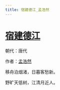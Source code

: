 ```yaml
---
title: 宿建德江_孟浩然
---
```


# [宿建德江](http://so.gushiwen.org/view_7501.aspx)

朝代：唐代

作者：[孟浩然](http://so.gushiwen.org/author_757.aspx)

移舟泊烟渚，日暮客愁新。

野旷天低树，江清月近人。